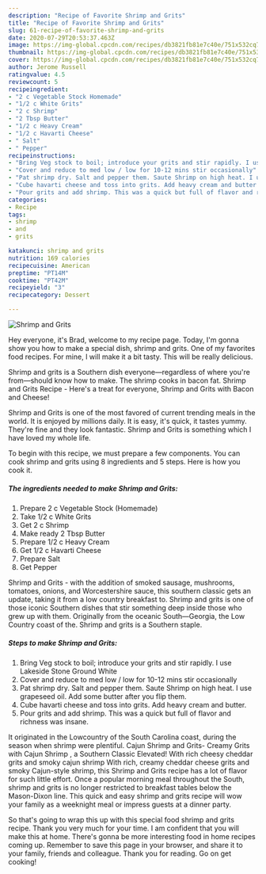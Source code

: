 ```yaml
---
description: "Recipe of Favorite Shrimp and Grits"
title: "Recipe of Favorite Shrimp and Grits"
slug: 61-recipe-of-favorite-shrimp-and-grits
date: 2020-07-29T20:53:37.463Z
image: https://img-global.cpcdn.com/recipes/db3821fb81e7c40e/751x532cq70/shrimp-and-grits-recipe-main-photo.jpg
thumbnail: https://img-global.cpcdn.com/recipes/db3821fb81e7c40e/751x532cq70/shrimp-and-grits-recipe-main-photo.jpg
cover: https://img-global.cpcdn.com/recipes/db3821fb81e7c40e/751x532cq70/shrimp-and-grits-recipe-main-photo.jpg
author: Jerome Russell
ratingvalue: 4.5
reviewcount: 5
recipeingredient:
- "2 c Vegetable Stock Homemade"
- "1/2 c White Grits"
- "2 c Shrimp"
- "2 Tbsp Butter"
- "1/2 c Heavy Cream"
- "1/2 c Havarti Cheese"
- " Salt"
- " Pepper"
recipeinstructions:
- "Bring Veg stock to boil; introduce your grits and stir rapidly. I use Lakeside Stone Ground White"
- "Cover and reduce to med low / low for 10-12 mins stir occasionally"
- "Pat shrimp dry. Salt and pepper them. Saute Shrimp on high heat. I use grapeseed oil. Add some butter after you flip them."
- "Cube havarti cheese and toss into grits. Add heavy cream and butter."
- "Pour grits and add shrimp. This was a quick but full of flavor and richness was insane."
categories:
- Recipe
tags:
- shrimp
- and
- grits

katakunci: shrimp and grits 
nutrition: 169 calories
recipecuisine: American
preptime: "PT14M"
cooktime: "PT42M"
recipeyield: "3"
recipecategory: Dessert

---
```



![Shrimp and Grits](https://img-global.cpcdn.com/recipes/db3821fb81e7c40e/751x532cq70/shrimp-and-grits-recipe-main-photo.jpg)

Hey everyone, it's Brad, welcome to my recipe page. Today, I'm gonna show you how to make a special dish, shrimp and grits. One of my favorites food recipes. For mine, I will make it a bit tasty. This will be really delicious.

Shrimp and grits is a Southern dish everyone—regardless of where you&#39;re from—should know how to make. The shrimp cooks in bacon fat. Shrimp and Grits Recipe - Here&#39;s a treat for everyone, Shrimp and Grits with Bacon and Cheese!

Shrimp and Grits is one of the most favored of current trending meals in the world. It is enjoyed by millions daily. It is easy, it's quick, it tastes yummy. They're fine and they look fantastic. Shrimp and Grits is something which I have loved my whole life.


To begin with this recipe, we must prepare a few components. You can cook shrimp and grits using 8 ingredients and 5 steps. Here is how you cook it.

<!--inarticleads1-->

##### The ingredients needed to make Shrimp and Grits:

1. Prepare 2 c Vegetable Stock (Homemade)
1. Take 1/2 c White Grits
1. Get 2 c Shrimp
1. Make ready 2 Tbsp Butter
1. Prepare 1/2 c Heavy Cream
1. Get 1/2 c Havarti Cheese
1. Prepare  Salt
1. Get  Pepper


Shrimp and Grits - with the addition of smoked sausage, mushrooms, tomatoes, onions, and Worcestershire sauce, this southern classic gets an update, taking it from a low country breakfast to. Shrimp and grits is one of those iconic Southern dishes that stir something deep inside those who grew up with them. Originally from the oceanic South—Georgia, the Low Country coast of the. Shrimp and grits is a Southern staple. 

<!--inarticleads2-->

##### Steps to make Shrimp and Grits:

1. Bring Veg stock to boil; introduce your grits and stir rapidly. I use Lakeside Stone Ground White
1. Cover and reduce to med low / low for 10-12 mins stir occasionally
1. Pat shrimp dry. Salt and pepper them. Saute Shrimp on high heat. I use grapeseed oil. Add some butter after you flip them.
1. Cube havarti cheese and toss into grits. Add heavy cream and butter.
1. Pour grits and add shrimp. This was a quick but full of flavor and richness was insane.


It originated in the Lowcountry of the South Carolina coast, during the season when shrimp were plentiful. Cajun Shrimp and Grits- Creamy Grits with Cajun Shrimp , a Southern Classic Elevated! With rich cheesy cheddar grits and smoky cajun shrimp With rich, creamy cheddar cheese grits and smoky Cajun-style shrimp, this Shrimp and Grits recipe has a lot of flavor for such little effort. Once a popular morning meal throughout the South, shrimp and grits is no longer restricted to breakfast tables below the Mason-Dixon line. This quick and easy shrimp and grits recipe will wow your family as a weeknight meal or impress guests at a dinner party. 

So that's going to wrap this up with this special food shrimp and grits recipe. Thank you very much for your time. I am confident that you will make this at home. There's gonna be more interesting food in home recipes coming up. Remember to save this page in your browser, and share it to your family, friends and colleague. Thank you for reading. Go on get cooking!
